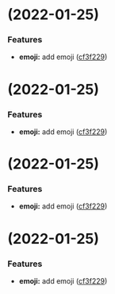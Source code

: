 #  (2022-01-25)


### Features

* **emoji:** add emoji ([cf3f229](https://github.com/gebilaofan/Leet-Code/commit/cf3f2295fcca625e30bac085fc5d4dec8e3d7c4a))



#  (2022-01-25)


### Features

* **emoji:** add emoji ([cf3f229](https://github.com/gebilaofan/Leet-Code/commit/cf3f2295fcca625e30bac085fc5d4dec8e3d7c4a))



#  (2022-01-25)


### Features

* **emoji:** add emoji ([cf3f229](https://github.com/gebilaofan/Leet-Code/commit/cf3f2295fcca625e30bac085fc5d4dec8e3d7c4a))



#  (2022-01-25)


### Features

* **emoji:** add emoji ([cf3f229](https://github.com/gebilaofan/Leet-Code/commit/cf3f2295fcca625e30bac085fc5d4dec8e3d7c4a))



